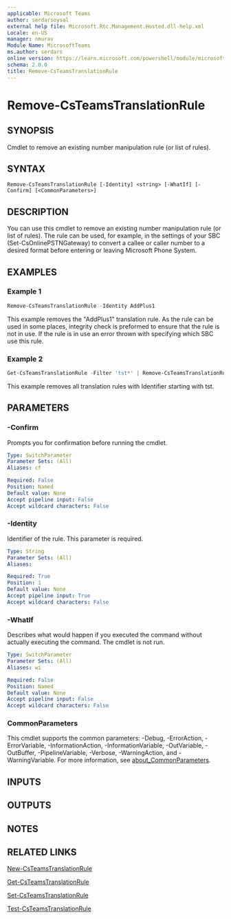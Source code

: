 ```yaml
---
applicable: Microsoft Teams
author: serdarsoysal
external help file: Microsoft.Rtc.Management.Hosted.dll-help.xml
Locale: en-US
manager: nmurav
Module Name: MicrosoftTeams
ms.author: serdars
online version: https://learn.microsoft.com/powershell/module/microsoftteams/remove-csteamstranslationrule
schema: 2.0.0
title: Remove-CsTeamsTranslationRule
---
```


# Remove-CsTeamsTranslationRule

## SYNOPSIS
Cmdlet to remove an existing number manipulation rule (or list of rules).

## SYNTAX

```
Remove-CsTeamsTranslationRule [-Identity] <string> [-WhatIf] [-Confirm] [<CommonParameters>]
```

## DESCRIPTION
You can use this cmdlet to remove an existing number manipulation rule (or list of rules). The rule can be used, for example, in the settings of your SBC (Set-CsOnlinePSTNGateway) to convert a callee or caller number to a desired format before entering or leaving Microsoft Phone System.

## EXAMPLES

### Example 1
```powershell
Remove-CsTeamsTranslationRule -Identity AddPlus1
```

This example removes the "AddPlus1" translation rule. As the rule can be used in some places, integrity check is preformed to ensure that the rule is not in use. If the rule is in use an error thrown with specifying which SBC use this rule.

### Example 2
```powershell
Get-CsTeamsTranslationRule -Filter 'tst*' | Remove-CsTeamsTranslationRule
```

This example removes all translation rules with Identifier starting with tst.

## PARAMETERS

### -Confirm
Prompts you for confirmation before running the cmdlet.

```yaml
Type: SwitchParameter
Parameter Sets: (All)
Aliases: cf

Required: False
Position: Named
Default value: None
Accept pipeline input: False
Accept wildcard characters: False
```

### -Identity
Identifier of the rule. This parameter is required.

```yaml
Type: String
Parameter Sets: (All)
Aliases:

Required: True
Position: 1
Default value: None
Accept pipeline input: True
Accept wildcard characters: False
```

### -WhatIf
Describes what would happen if you executed the command without actually executing the command. The cmdlet is not run.

```yaml
Type: SwitchParameter
Parameter Sets: (All)
Aliases: wi

Required: False
Position: Named
Default value: None
Accept pipeline input: False
Accept wildcard characters: False
```

### CommonParameters
This cmdlet supports the common parameters: -Debug, -ErrorAction, -ErrorVariable, -InformationAction, -InformationVariable, -OutVariable, -OutBuffer, -PipelineVariable, -Verbose, -WarningAction, and -WarningVariable. For more information, see [about_CommonParameters](https://go.microsoft.com/fwlink/?LinkID=113216).

## INPUTS

## OUTPUTS

## NOTES

## RELATED LINKS
[New-CsTeamsTranslationRule](https://learn.microsoft.com/powershell/module/microsoftteams/new-csteamstranslationrule)

[Get-CsTeamsTranslationRule](https://learn.microsoft.com/powershell/module/microsoftteams/get-csteamstranslationrule)

[Set-CsTeamsTranslationRule](https://learn.microsoft.com/powershell/module/microsoftteams/set-csteamstranslationrule)

[Test-CsTeamsTranslationRule](https://learn.microsoft.com/powershell/module/microsoftteams/test-csteamstranslationrule)
